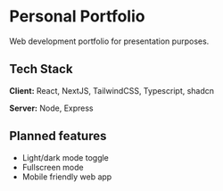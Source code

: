 
# Personal Portfolio
Web development portfolio for presentation purposes.



## Tech Stack

**Client:** React, NextJS, TailwindCSS, Typescript, shadcn

**Server:** Node, Express


## Planned features

- Light/dark mode toggle
- Fullscreen mode
- Mobile friendly web app

